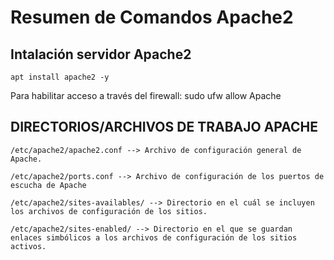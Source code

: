 # Resumen de Comandos Apache2

## Intalación servidor Apache2

    apt install apache2 -y

Para habilitar acceso a través del firewall:
    sudo ufw allow Apache































































## DIRECTORIOS/ARCHIVOS DE TRABAJO APACHE

    /etc/apache2/apache2.conf --> Archivo de configuración general de Apache.

    /etc/apache2/ports.conf --> Archivo de configuración de los puertos de escucha de Apache

    /etc/apache2/sites-availables/ --> Directorio en el cuál se incluyen los archivos de configuración de los sitios.

    /etc/apache2/sites-enabled/ --> Directorio en el que se guardan enlaces simbólicos a los archivos de configuración de los sitios activos.

